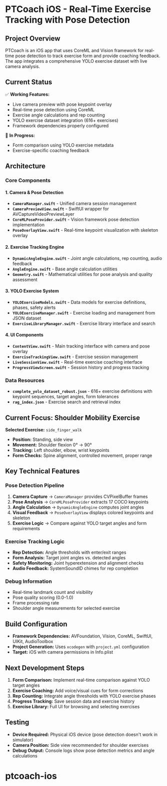 # PTCoach iOS - Real-Time Exercise Tracking with Pose Detection

## Project Overview
PTCoach is an iOS app that uses CoreML and Vision framework for real-time pose detection to track exercise form and provide coaching feedback. The app integrates a comprehensive YOLO exercise dataset with live camera analysis.

## Current Status
✅ **Working Features:**
- Live camera preview with pose keypoint overlay
- Real-time pose detection using CoreML
- Exercise angle calculations and rep counting
- YOLO exercise dataset integration (616+ exercises)
- Framework dependencies properly configured

🔧 **In Progress:**
- Form comparison using YOLO exercise metadata
- Exercise-specific coaching feedback

## Architecture

### Core Components

#### 1. Camera & Pose Detection
- **`CameraManager.swift`** - Unified camera session management
- **`CameraPreviewView.swift`** - SwiftUI wrapper for AVCaptureVideoPreviewLayer
- **`CoreMLPoseProvider.swift`** - Vision framework pose detection implementation
- **`PoseOverlayView.swift`** - Real-time keypoint visualization with skeleton overlay

#### 2. Exercise Tracking Engine
- **`DynamicAngleEngine.swift`** - Joint angle calculations, rep counting, audio feedback
- **`AngleEngine.swift`** - Base angle calculation utilities
- **`Geometry.swift`** - Mathematical utilities for pose analysis and quality assessment

#### 3. YOLO Exercise System
- **`YOLOExerciseModels.swift`** - Data models for exercise definitions, phases, safety alerts
- **`YOLOExerciseManager.swift`** - Exercise loading and management from JSON dataset
- **`ExerciseLibraryManager.swift`** - Exercise library interface and search

#### 4. UI Components
- **`ContentView.swift`** - Main tracking interface with camera and pose overlay
- **`ExerciseTrackingView.swift`** - Exercise session management
- **`LiveSessionView.swift`** - Real-time exercise coaching interface
- **`ProgressViewScreen.swift`** - Session history and progress tracking

### Data Resources
- **`complete_yolo_dataset_robust.json`** - 616+ exercise definitions with keypoint sequences, target angles, form tolerances
- **`rag_index.json`** - Exercise search and retrieval index

## Current Focus: Shoulder Mobility Exercise

**Selected Exercise:** `side_finger_walk`
- **Position:** Standing, side view
- **Movement:** Shoulder flexion 0° → 90°
- **Tracking:** Left shoulder, elbow, wrist keypoints
- **Form Checks:** Spine alignment, controlled movement, proper range

## Key Technical Features

### Pose Detection Pipeline
1. **Camera Capture** → `CameraManager` provides CVPixelBuffer frames
2. **Pose Analysis** → `CoreMLPoseProvider` extracts 17 COCO keypoints
3. **Angle Calculation** → `DynamicAngleEngine` computes joint angles
4. **Visual Feedback** → `PoseOverlayView` displays colored keypoints and skeleton
5. **Exercise Logic** → Compare against YOLO target angles and form requirements

### Exercise Tracking Logic
- **Rep Detection:** Angle thresholds with enter/exit ranges
- **Form Analysis:** Target joint angles vs. detected angles
- **Safety Monitoring:** Joint hyperextension and alignment checks
- **Audio Feedback:** SystemSoundID chimes for rep completion

### Debug Information
- Real-time landmark count and visibility
- Pose quality scoring (0.0-1.0)
- Frame processing rate
- Shoulder angle measurements for selected exercise

## Build Configuration
- **Framework Dependencies:** AVFoundation, Vision, CoreML, SwiftUI, UIKit, AudioToolbox
- **Project Generation:** Uses `xcodegen` with `project.yml` configuration
- **Target:** iOS with camera permissions in Info.plist

## Next Development Steps
1. **Form Comparison:** Implement real-time comparison against YOLO target angles
2. **Exercise Coaching:** Add voice/visual cues for form corrections
3. **Rep Counting:** Integrate angle thresholds with YOLO exercise phases
4. **Progress Tracking:** Save session data and exercise history
5. **Exercise Library:** Full UI for browsing and selecting exercises

## Testing
- **Device Required:** Physical iOS device (pose detection doesn't work in simulator)
- **Camera Position:** Side view recommended for shoulder exercises
- **Debug Output:** Console logs show pose detection metrics and angle calculations
# ptcoach-ios
